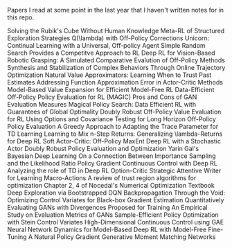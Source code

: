 Papers I read at some point in the last year that I haven't written notes for in this repo. 

Solving the Rubik's Cube Without Human Knowledge
Meta-RL of Structured Exploration Strategies
Q(\lambda) with Off-Policy Corrections
Unicorn: Continual Learning with a Universal, Off-policy Agent
Simple Random Search Provides a Competitve Approach to RL 
Deep RL for Vision-Based Robotic Grasping: A Simulated Comparative Evalution of Off-Policy Methods
Synthesis and Stabilization of Complex Behaviors Through Online Trajectory Optimization
Natural Value Approximators: Learning When to Trust Past Estimates
Addressing Function Approximation Error in Actor-Critic Methods
Model-Based Value Expansion for Efficient Model-Free RL
Data-Efficient Off-Policy Policy Evaluation for RL (MAGIC)
Pros and Cons of GAN Evaluation Measures
Magical Policy Search: Data Efficient RL with Guarantees of Global Optimality
Doubly Robust Off-Policy Value Evaluation for RL
Using Options and Covariance Testing for Long Horizon Off-Policy Policy Evaluation
A Greedy Approach to Adapting the Trace Parameter for TD Learning
Learning to Mix n-Step Returns: Generalizing \lambda-Returns for Deep RL
Soft Actor-Critic: Off-Policy MaxEnt Deep RL with a Stochastic Actor
Doubly Robust Policy Evaluation and Optimization
Yarin Gal's Bayesian Deep Learning
On a Connection Between Importance Sampling and the Likelihood Ratio Policy Gradient
Continuous Control with Deep RL 
Analyzing the role of TD in Deep RL 
Option-Critic
Strategic Attentive Writer for Learning Macro-Actions
A review of trust region algorithms for optimization
Chapter 2, 4 of Nocedal's Numerical Optimization Textbook
Deep Exploration via Bootstrapped DQN
Backpropagation Through the Void: Optimizing Control Variates for Black-box Gradient Estimation
Quantitatively Evaluating GANs with Divergences Proposed for Training
An Empirical Study on Evaluation Metrics of GANs
Sample-Efficient Policy Optimization with Stein Control Variates
High-Dimensional Continuous Control using GAE
Neural Network Dynamics for Model-Based Deep RL with Model-Free Fine-Tuning
A Natural Policy Gradient
Generative Moment Matching Networks
